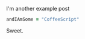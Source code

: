 <style>
   .post-content { 
    -moz-column-count: none !important;
    -webkit-column-count: none !important;
    column-count: none !important;
   }
</style>

I'm another example post

``` coffeescript
andIAmSome = "CoffeeScript"
```

Sweet.
